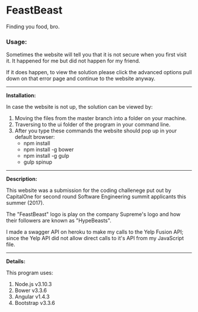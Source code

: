 # FeastBeast
Finding you food, bro.
### Usage:

Sometimes the website will tell you that it is not secure when you first visit it. It happened for me but did not happen for my friend.

If it does happen, to view the solution please click the advanced options pull down on that error page and continue to the website anyway. 

---

**Installation:**

In case the website is not up, the solution can be viewed by:

1. Moving the files from the master branch into a folder on your machine.
2. Traversing to the ui folder of the program in your command line.
3. After you type these commands the website should pop up in your default browser:
   * npm install
   * npm install -g bower
   * npm install -g gulp
   * gulp spinup
  
---

**Description:**

This website was a submission for the coding challenege put out by CapitalOne for second round Software Engineering summit applicants this summer (2017).

The "FeastBeast" logo is play on the company Supreme's logo and how their followers are known as "HypeBeasts".

I made a swagger API on heroku to make my calls to the Yelp Fusion API; since the Yelp API did not allow direct calls to it's API from my JavaScript file.

---

**Details:**

This program uses:

1. Node.js v3.10.3
2. Bower v3.3.6
3. Angular v1.4.3
4. Bootstrap v3.3.6
